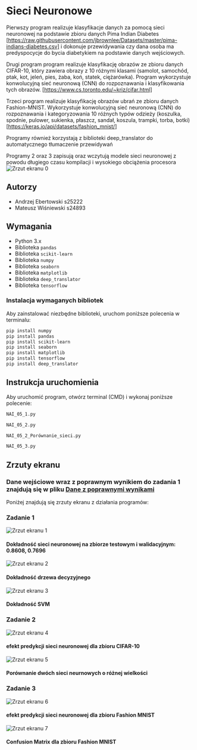 # Sieci Neuronowe

Pierwszy program realizuje klasyfikacje danych za pomocą sieci neuronowej na podstawie zbioru danych Pima Indian Diabetes
[https://raw.githubusercontent.com/jbrownlee/Datasets/master/pima-indians-diabetes.csv]
i dokonuje przewidywania czy dana osoba ma predyspocycje do bycia diabetykiem na podstawie danych wejściowych.

Drugi program program realizuje klasyfikację obrazów ze zbioru danych CIFAR-10, który zawiera obrazy z 10 różnymi klasami (samolot, samochód, ptak, kot, jeleń, pies, żaba, koń, statek, ciężarówka). Program wykorzystuje konwolucyjną sieć neuronową (CNN) do rozpoznawania i klasyfikowania tych obrazów.
[https://www.cs.toronto.edu/~kriz/cifar.html]

Trzeci program realizuje klasyfikację obrazów ubrań ze zbioru danych Fashion-MNIST. Wykorzystuje konwolucyjną sieć neuronową (CNN) do rozpoznawania i kategoryzowania 10 różnych typów odzieży (koszulka, spodnie, pulower, sukienka, płaszcz, sandał, koszula, trampki, torba, botki)
[https://keras.io/api/datasets/fashion_mnist/]

Programy również korzystają z biblioteki deep_translator do automatycznego tłumaczenie przewidywań

Programy 2 oraz 3 zapisują oraz wczytują modele sieci neuronowej z powodu długiego czasu kompilacji i wysokiego obciążenia procesora
![Zrzut ekranu 0](NAI_scr/scr1.png)

## Autorzy

- Andrzej Ebertowski s25222
- Mateusz Wiśniewski s24893

## Wymagania

- Python 3.x
- Biblioteka `pandas`
- Biblioteka `scikit-learn`
- Biblioteka `numpy`
- Biblioteka `seaborn`
- Biblioteka `matplotlib`
- Biblioteka `deep_translator`
- Biblioteka `tensorflow`

### Instalacja wymaganych bibliotek

Aby zainstalować niezbędne biblioteki, uruchom poniższe polecenia w terminalu:

```bash
pip install numpy
pip install pandas
pip install scikit-learn
pip install seaborn
pip install matplotlib
pip install tensorflow
pip install deep_translator
```

## Instrukcja uruchomienia
Aby uruchomić program, otwórz terminal (CMD) i wykonaj poniższe polecenie:
```bash
NAI_05_1.py
```

```bash
NAI_05_2.py
```

```bash
NAI_05_2_Porównanie_sieci.py
```

```bash
NAI_05_3.py
```

## Zrzuty ekranu
### Dane wejściowe wraz z poprawnym wynikiem do zadania 1 znajdują się w pliku [Dane z poprawnymi wynikami](dane_do_predykcji.txt)

Poniżej znajdują się zrzuty ekranu z działania programów:

### Zadanie 1

![Zrzut ekranu 1](NAI_scr/scr1.png)
#### Dokładność sieci neuronowej na zbiorze testowym i walidacyjnym: 0.8608, 0.7696
![Zrzut ekranu 2](NAI_scr/scr1_2.png)
#### Dokładność drzewa decyzyjnego
![Zrzut ekranu 3](NAI_scr/scr1_3.png)
#### Dokładność SVM 

### Zadanie 2

![Zrzut ekranu 4](NAI_scr/scr2.png)
#### efekt predykcji sieci neuronowej dla zbioru CIFAR-10
![Zrzut ekranu 5](NAI_scr/scr2_2.png)
#### Porównanie dwóch sieci neurnowych o różnej wielkości

### Zadanie 3

![Zrzut ekranu 6](NAI_scr/scr3.png)
#### efekt predykcji sieci neuronowej dla zbioru Fashion MNIST
![Zrzut ekranu 7](NAI_scr/scr3_2.png)
#### Confusion Matrix dla zbioru Fashion MNIST
